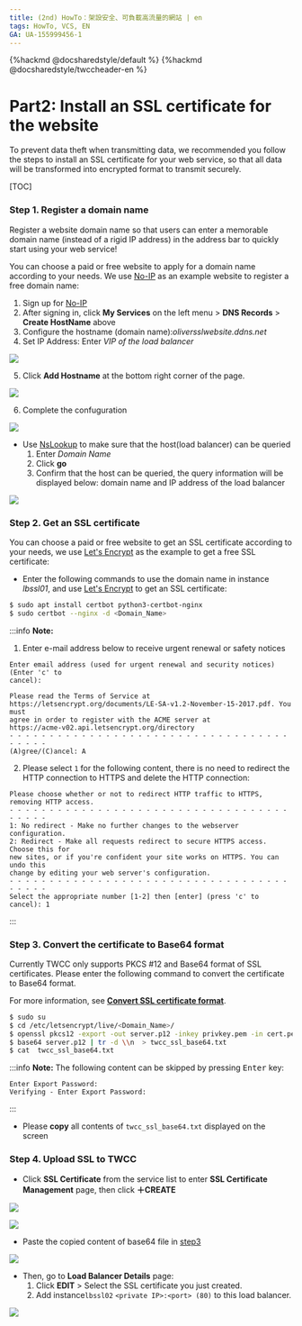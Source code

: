 ```yaml
---
title: (2nd) HowTo：架設安全、可負載高流量的網站 | en
tags: HowTo, VCS, EN
GA: UA-155999456-1
---
```


{%hackmd @docsharedstyle/default %}
{%hackmd @docsharedstyle/twccheader-en %}

# Part2: Install an SSL certificate for the website

To prevent data theft when transmitting data, we recommended you follow the steps to install an SSL certificate for your web service, so that all data will be transformed into encrypted format to transmit securely.


[TOC]

### Step 1. Register a domain name

Register a website domain name so that users can enter a memorable domain name (instead of a rigid IP address) in the address bar to quickly start using your web service!

You can choose a paid or free website to apply for a domain name according to your needs. We use [No-IP](https://www.noip.com/) as an example website to register a free domain name:

1. Sign up for [No-IP](https://www.noip.com/)
2. After signing in, click **My Services** on the left menu > **DNS Records** > **Create HostName** above
3. Configure the hostname (domain name):*<span>oliversslwebsite.ddns.net</span>*	
4. Set IP Address: Enter *VIP of the load balancer*

![](https://cos.twcc.ai/SYS-MANUAL/uploads/upload_96ab3d56d9eaf55adcc742eea7b63a3e.png)



5. Click **Add Hostname** at the bottom right corner of the page.

![](https://cos.twcc.ai/SYS-MANUAL/uploads/upload_c109bfa8410aa890bb412aeb898c2422.png)

6. Complete the confuguration

![](https://cos.twcc.ai/SYS-MANUAL/uploads/upload_94bc8c23a9765db542f9e7e6dea9b087.png)





- Use [NsLookup](https://centralops.net/co/NsLookup.aspx) to make sure that the host(load balancer) can be queried
    1. Enter *Domain Name*
    2. Click **go**
    3. Confirm that the host can be queried, the query information will be displayed below: domain name and IP address of the load balancer

![](https://cos.twcc.ai/SYS-MANUAL/uploads/upload_253e1b6106fca323bee7ec7a8919b8e5.png)




### Step 2. Get an SSL certificate

You can choose a paid or free website to get an SSL certificate according to your needs, we use [Let's Encrypt](https://letsencrypt.org/) as the example to get a free SSL certificate:

- Enter the following commands to use the domain name in instance *lbssl01*, and use [Let's Encrypt](https://letsencrypt.org/) to get an SSL certificate:

```bash
$ sudo apt install certbot python3-certbot-nginx
$ sudo certbot --nginx -d <Domain_Name>
```
:::info
<i class="fa fa-paperclip fa-20" aria-hidden="true"></i> **Note:** 

1. Enter e-mail address below to receive urgent renewal or safety notices
```
Enter email address (used for urgent renewal and security notices) (Enter 'c' to
cancel): 
```
```
Please read the Terms of Service at
https://letsencrypt.org/documents/LE-SA-v1.2-November-15-2017.pdf. You must
agree in order to register with the ACME server at
https://acme-v02.api.letsencrypt.org/directory
- - - - - - - - - - - - - - - - - - - - - - - - - - - - - - - - - - - - - - - -
(A)gree/(C)ancel: A
```

2. Please select `1` for the following content, there is no need to redirect the HTTP connection to HTTPS and delete the HTTP connection:

```
Please choose whether or not to redirect HTTP traffic to HTTPS, removing HTTP access.
- - - - - - - - - - - - - - - - - - - - - - - - - - - - - - - - - - - - - - - -
1: No redirect - Make no further changes to the webserver configuration.
2: Redirect - Make all requests redirect to secure HTTPS access. Choose this for
new sites, or if you're confident your site works on HTTPS. You can undo this
change by editing your web server's configuration.
- - - - - - - - - - - - - - - - - - - - - - - - - - - - - - - - - - - - - - - -
Select the appropriate number [1-2] then [enter] (press 'c' to cancel): 1
```
:::

### Step 3. Convert the certificate to Base64 format

Currently TWCC only supports PKCS #12 and Base64 format of SSL certificates. Please enter the following command to convert the certificate to Base64 format.

For more information, see [**Convert SSL certificate format**](https://man.twcc.ai/@twccdocs/doc-vcs-main-en/https%3A%2F%2Fman.twcc.ai%2F%40twccdocs%2Fhowo-lb-convert-cert-en).

```bash
$ sudo su
$ cd /etc/letsencrypt/live/<Domain_Name>/ 
$ openssl pkcs12 -export -out server.p12 -inkey privkey.pem -in cert.pem -certfile chain.pem
$ base64 server.p12 | tr -d \\n  > twcc_ssl_base64.txt
$ cat  twcc_ssl_base64.txt
```
:::info
<i class="fa fa-paperclip fa-20" aria-hidden="true"></i> **Note:** 
The following content can be skipped by pressing <kbd>Enter</kbd> key:

```
Enter Export Password:
Verifying - Enter Export Password:
```
:::

- Please **copy** all contents of `twcc_ssl_base64.txt` displayed on the screen

### Step 4. Upload SSL to TWCC

- Click **SSL Certificate** from the service list to enter **SSL Certificate Management** page, then click **＋CREATE**

![](https://cos.twcc.ai/SYS-MANUAL/uploads/upload_035358b1bfa7bbed4e3701e863524015.png)


![](https://cos.twcc.ai/SYS-MANUAL/uploads/upload_ddde45bec62fac72292cc6357356e043.png)
- Paste the copied content of base64 file in [step3](#step-3-convert-the-certificate-to-base64-format)

![](https://cos.twcc.ai/SYS-MANUAL/uploads/upload_f9640763369d1d13d95106cc09b37b34.png)





- Then, go to **Load Balancer Details** page:
    1. Click **EDIT** > Select the SSL certificate you just created.
    2. Add instance`lbssl02`  `<private IP>:<port> (80)` to this load balancer.

![](https://cos.twcc.ai/SYS-MANUAL/uploads/upload_059ae0f49869e2f96a24e86e6ea01374.png)
